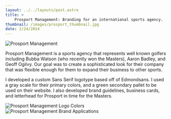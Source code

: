 ```yaml
---
layout: ../../layouts/post.astro
title: > 
    Prosport Management: Branding for an international sports agency.
thumbnail: /images/prosport_thumbnail.jpg
date: 2/24/2014
---
```


![Prosport Management](/images/prosport_thumbnail.jpg)

Prosport Management is a sports agency that represents well known golfers including Bubba Watson (who recently won the Masters), Aaron Badley, and Geoff Ogilvy. Our goal was to create a sophisticated look for their company that was flexible enough for them to expand their business to other sports.

I developed a custom Sans Serif logotype based off of Edmondsans. I used a gray scale for their primary colors, and a green secondary pallet to be used on their website. I also developed brand guidelines, business cards, and letterhead for Prosport in time for the Masters.

![Prosport Management Logo Colors](/images/prosport_logocolors.jpg)
![Prosport Management Brand Applications](/images/prosport_applications.jpg)